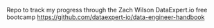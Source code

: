 Repo to track my progress through the Zach Wilson DataExpert.io free bootcamp
https://github.com/dataexpert-io/data-engineer-handbook
